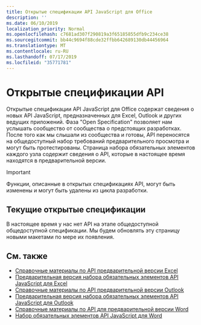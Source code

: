 ```yaml
---
title: Открытые спецификации API JavaScript для Office
description: ''
ms.date: 06/10/2019
localization_priority: Normal
ms.openlocfilehash: c7681ad307f290819a3f65185855dfb9c234ce38
ms.sourcegitcommit: bb44c9694f88cde32ffbb642689130db44456964
ms.translationtype: MT
ms.contentlocale: ru-RU
ms.lasthandoff: 07/17/2019
ms.locfileid: "35771781"
---
```

# <a name="api-open-specifications"></a>Открытые спецификации API

Открытые спецификации API JavaScript для Office содержат сведения о новых API JavaScript, предназначенных для Excel, Outlook и других ведущих приложений. Фаза "Open Specification" позволяет нам услышать сообщество от сообщества о предстоящих разработках. После того как мы слышали из сообщества и готовы, API переносятся на общедоступный набор требований предварительного просмотра и могут быть протестированы. Страница набора обязательных элементов каждого узла содержит сведения о API, которые в настоящее время находятся в предварительной версии.

> [!IMPORTANT]
> Функции, описанные в открытых спецификациях API, могут быть изменены и могут быть удалены из цикла разработки.

## <a name="current-open-specifications"></a>Текущие открытые спецификации

В настоящее время у нас нет API на этапе общедоступной общедоступной спецификации. Мы будем обновлять эту страницу новыми макетами по мере их появления.

## <a name="see-also"></a>См. также

- [Справочные материалы по API предварительной версии Excel](/javascript/api/excel)
- [Предварительная версия набора обязательных элементов API JavaScript для Excel](../requirement-sets/excel-preview-apis.md)
- [Справочные материалы по API предварительной версии Outlook](/javascript/api/outlook)
- [Предварительная версия набора обязательных элементов API JavaScript для Outlook](..//objectmodel/preview-requirement-set/outlook-requirement-set-preview.md)
- [Справочные материалы по API для предварительной версии Word](/javascript/api/word)
- [Набор обязательных элементов API JavaScript для Word](../requirement-sets/word-api-requirement-sets.md#word-javascript-preview-apis)
